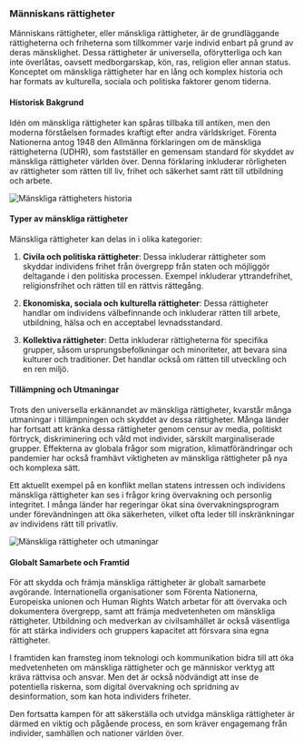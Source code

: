 ### Människans rättigheter

Människans rättigheter, eller mänskliga rättigheter, är de grundläggande rättigheterna och friheterna som tillkommer varje individ enbart på grund av deras mänsklighet. Dessa rättigheter är universella, oförytterliga och kan inte överlåtas, oavsett medborgarskap, kön, ras, religion eller annan status. Konceptet om mänskliga rättigheter har en lång och komplex historia och har formats av kulturella, sociala och politiska faktorer genom tiderna.

#### Historisk Bakgrund

Idén om mänskliga rättigheter kan spåras tillbaka till antiken, men den moderna förståelsen formades kraftigt efter andra världskriget. Förenta Nationerna antog 1948 den Allmänna förklaringen om de mänskliga rättigheterna (UDHR), som fastställer en gemensam standard för skyddet av mänskliga rättigheter världen över. Denna förklaring inkluderar rörligheten av rättigheter som rätten till liv, frihet och säkerhet samt rätt till utbildning och arbete. 

![Mänskliga rättigheters historia](https://example.com/maniskahistorik.jpg)

#### Typer av mänskliga rättigheter

Mänskliga rättigheter kan delas in i olika kategorier:

1. **Civila och politiska rättigheter**: Dessa inkluderar rättigheter som skyddar individens frihet från övergrepp från staten och möjliggör deltagande i den politiska processen. Exempel inkluderar yttrandefrihet, religionsfrihet och rätten till en rättvis rättegång.

2. **Ekonomiska, sociala och kulturella rättigheter**: Dessa rättigheter handlar om individens välbefinnande och inkluderar rätten till arbete, utbildning, hälsa och en acceptabel levnadsstandard. 

3. **Kollektiva rättigheter**: Detta inkluderar rättigheterna för specifika grupper, såsom ursprungsbefolkningar och minoriteter, att bevara sina kulturer och traditioner. Det handlar också om rätten till utveckling och en ren miljö.

#### Tillämpning och Utmaningar

Trots den universella erkännandet av mänskliga rättigheter, kvarstår många utmaningar i tillämpningen och skyddet av dessa rättigheter. Många länder har fortsatt att kränka dessa rättigheter genom censur av media, politiskt förtryck, diskriminering och våld mot individer, särskilt marginaliserade grupper. Effekterna av globala frågor som migration, klimatförändringar och pandemier har också framhävt viktigheten av mänskliga rättigheter på nya och komplexa sätt.

Ett aktuellt exempel på en konflikt mellan statens intressen och individens mänskliga rättigheter kan ses i frågor kring övervakning och personlig integritet. I många länder har regeringar ökat sina övervakningsprogram under förevändningen att öka säkerheten, vilket ofta leder till inskränkningar av individens rätt till privatliv.

![Mänskliga rättigheter och utmaningar](https://example.com/manskahjalp.jpg)

#### Globalt Samarbete och Framtid

För att skydda och främja mänskliga rättigheter är globalt samarbete avgörande. Internationella organisationer som Förenta Nationerna, Europeiska unionen och Human Rights Watch arbetar för att övervaka och dokumentera övergrepp, samt att främja medvetenheten om mänskliga rättigheter. Utbildning och medverkan av civilsamhället är också väsentliga för att stärka individers och gruppers kapacitet att försvara sina egna rättigheter.

I framtiden kan framsteg inom teknologi och kommunikation bidra till att öka medvetenheten om mänskliga rättigheter och ge människor verktyg att kräva rättvisa och ansvar. Men det är också nödvändigt att inse de potentiella riskerna, som digital övervakning och spridning av desinformation, som kan hota individers friheter.

Den fortsatta kampen för att säkerställa och utvidga mänskliga rättigheter är därmed en viktig och pågående process, en som kräver engagemang från individer, samhällen och nationer världen över.